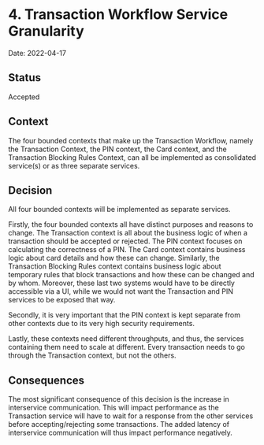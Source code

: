 # 4. Transaction Workflow Service Granularity

Date: 2022-04-17

## Status

Accepted

## Context

The four bounded contexts that make up the Transaction Workflow, namely the Transaction Context, the PIN context, the Card context, and the Transaction Blocking Rules Context, can all be implemented as consolidated service(s) or as three separate services.

## Decision

All four bounded contexts will be implemented as separate services.

Firstly, the four bounded contexts all have distinct purposes and reasons to change. The Transaction context is all about the business logic of when a transaction should be accepted or rejected. The PIN context focuses on calculating the correctness of a PIN. The Card context contains business logic about card details and how these can change. Similarly, the Transaction Blocking Rules context contains business logic about temporary rules that block transactions and how these can be changed and by whom. Moreover, these last two systems would have to be directly accessible via a UI, while we would not want the Transaction and PIN services to be exposed that way.

Secondly, it is very important that the PIN context is kept separate from other contexts due to its very high security requirements.

Lastly, these contexts need different throughputs, and thus, the services containing them need to scale at different. Every transaction needs to go through the Transaction context, but not the others. 

## Consequences

The most significant consequence of this decision is the increase in interservice communication. This will impact performance as the Transaction service will have to wait for a response from the other services before accepting/rejecting some transactions. The added latency of interservice communication will thus impact performance negatively.

